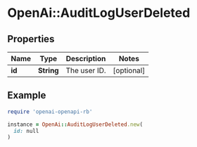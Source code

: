 # OpenAi::AuditLogUserDeleted

## Properties

| Name | Type | Description | Notes |
| ---- | ---- | ----------- | ----- |
| **id** | **String** | The user ID. | [optional] |

## Example

```ruby
require 'openai-openapi-rb'

instance = OpenAi::AuditLogUserDeleted.new(
  id: null
)
```

